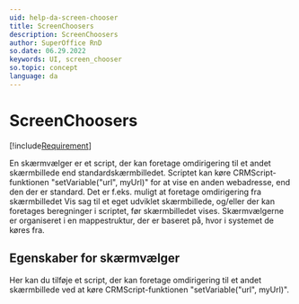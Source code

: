 ```yaml
---
uid: help-da-screen-chooser
title: ScreenChoosers
description: ScreenChoosers
author: SuperOffice RnD
so.date: 06.29.2022
keywords: UI, screen_chooser
so.topic: concept
language: da
---
```


# ScreenChoosers

[!include[Requirement](../../../learn/includes/req-expander-services.md)]

En skærmvælger er et script, der kan foretage omdirigering til et andet skærmbillede end standardskærmbilledet. Scriptet kan køre CRMScript-funktionen "setVariable("url", myUrl)" for at vise en anden webadresse, end den der er standard. Det er f.eks. muligt at foretage omdirigering fra skærmbilledet Vis sag til et eget udviklet skærmbillede, og/eller der kan foretages beregninger i scriptet, før skærmbilledet vises. Skærmvælgerne er organiseret i en mappestruktur, der er baseret på, hvor i systemet de køres fra.

## Egenskaber for skærmvælger

Her kan du tilføje et script, der kan foretage omdirigering til et andet skærmbillede ved at køre CRMScript-funktionen "setVariable("url", myUrl)".
